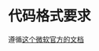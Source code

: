 # 代码格式要求

遵循[这个微软官方的文档](https://docs.microsoft.com/en-us/dotnet/csharp/programming-guide/inside-a-program/coding-conventions)